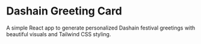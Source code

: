 # Dashain Greeting Card

A simple React app to generate personalized Dashain festival greetings with beautiful visuals and Tailwind CSS styling.